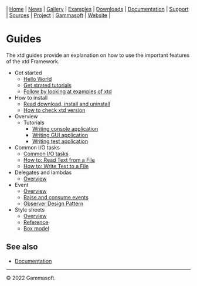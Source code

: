 | [Home](home.md) | [News](news.md) | [Gallery](gallery.md) | [Examples](examples.md) | [Downloads](downloads.md) | [Documentation](documentation.md) | [Support](support.md) | [Sources](https://github.com/gammasoft71/xtd) | [Project](https://sourceforge.net/projects/xtdpro/) | [Gammasoft](gammasoft.md) | [Website](https://gammasoft71.wixsite.com/xtdpro) |

# Guides

The xtd guides provide an explanation on how to use the important features of the xtd Framework. 

* Get started
  * [Hello World](guide_hello_world.md)
  * [Get strated tutorials](tutorials.md)
  * [Follow by looking at examples of xtd](../examples/README.md)
* How to install
  * [Read download, install and uninstall](downloads.md)
  * [How to check xtd version](guide_check_version.md)
* Overview
  * Tutorials
    * [Writing console application](writing_applicaion_console.md)
    * [Writing GUI application](writing_applicaion_gui.md)
    * [Writing test application](writing_applicaion_test.md)
* Common I/O tasks
  * [Common I/O tasks​](common_io_tasks.md)
  * [How to: Read Text from a File](common_io_tasks_read_text_from_a_file.md)
  * [How to: Write Text to a File](common_io_tasks_write_text_to_a_file.md)
* Delegates and lambdas
  * [Overview](guide_delegates_and_lambdas.md)
* Event
  * [Overview](guide_handle_and_raise_events.md)
  * [Raise and consume events](guide_raise_and_consume_events.md)
  * [Observer Design Pattern](guide_observer_design_pattern.md)
* Style sheets
  * [Overview](guide_style_sheets_overview.md)
  * [Reference](guide_style_sheets_reference.md)
  * [Box model](guide_style_sheets_box_model.md)

## See also
* [Documentation](documentation.md)

______________________________________________________________________________________________

© 2022 Gammasoft.
